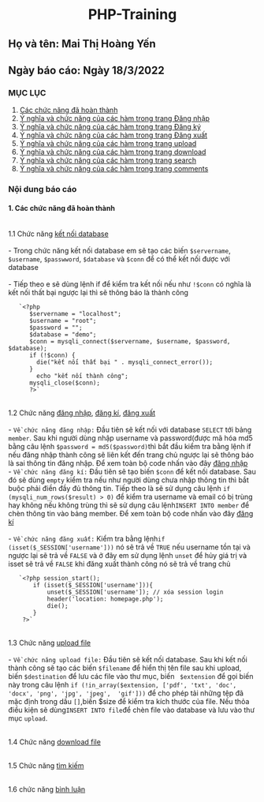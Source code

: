  # <div align="center"><p> PHP-Training </p></div>
 ## Họ và tên: Mai Thị Hoàng Yến
 ## Ngày báo cáo: Ngày 18/3/2022
 ### MỤC LỤC
 1. [Các chức năng đã hoàn thành](#introduction)
 2. [Ý nghĩa và chức năng của các hàm trong trang Đăng nhập](/PHP-training/README.md/.)
 3. [Ý nghĩa và chức năng của các hàm trong trang Đăng ký](/PHP-training/README.md/.)
 4. [Ý nghĩa và chức năng của các hàm trong trang Đăng xuất](/PHP-training/README.md/.)
 5. [Ý nghĩa và chức năng của các hàm trong trang upload](/PHP-training/README.md/.)
 6. [Ý nghĩa và chức năng của các hàm trong trang download](/PHP-training/README.md/.)
 7. [Ý nghĩa và chức năng của các hàm trong trang search](/PHP-training/README.md/.)
 8. [Ý nghĩa và chức năng của các hàm trong trang comments](/PHP-training/README.md/.)
### Nội dung báo cáo 
#### 1. Các chức năng đã hoàn thành <a name="introduction"></a>
<br> 1.1 Chức năng [kết nối database](/ketnoi.php)</br>
       <br> - Trong chức năng kết nối database em sẽ tạo các biến `$servername`, `$username`, `$passwword`, `$database` và `$conn` để có thể kết nối được với database </br>  
       - Tiếp theo e sẽ dùng lệnh if để kiểm tra kết nối nếu như `!$conn` có nghĩa là kết nối thất bại ngược lại thì sẽ thông báo là thành công
       
       `<?php
          $servername = "localhost";
          $username = "root";
          $password = "";
          $database = "demo";
          $conn = mysqli_connect($servername, $username, $password, $database);
          if (!$conn) {
            die("kết nối thất bại " . mysqli_connect_error());
          }
            echo "kết nối thành công";
          mysqli_close($conn);
          ?>`
   
<br>1.2 Chức năng [đăng nhập](/signin.php), [đăng kí](/register.php), [đăng xuất](/signout.php)</br>
       <br>- `Về chức năng đăng nhập:` Đầu tiên sẽ kết nối với database `SELECT` tới bảng `member`. Sau khi người dùng nhập username và password(được mã hóa md5 bằng câu lệnh `$password = md5($password)`thì bắt đầu kiểm tra bằng lệnh if nếu đăng nhập thành công sẽ liên kết đến trang chủ ngược lại sẽ thông báo là sai thông tin đăng nhập. Để xem toàn bộ code nhấn vào đây [đăng nhập](/signin.php)
       <br>- `Về chức năng đăng kí:` Đầu tiên sẽ tạo biến `$conn` để kết nối database. Sau đó sẽ dùng `empty` kiểm tra nếu như người dùng chưa nhập thông tin thì bắt buộc phải điền đầy đủ thông tin. Tiếp theo là sẽ sử dụng câu lệnh `if (mysqli_num_rows($result) > 0)` để kiểm tra username và email có bị trùng hay không nếu không trùng thì sẽ sử dụng câu lệnh`INSERT INTO member` để chèn thông tin vào bảng member. Để xem toàn bộ code nhấn vào đây [đăng kí](/register.php)</br>
       <br>- `Về chức năng đăng xuất:` Kiểm tra bằng lệnh`if (isset($_SESSION['username']))` nó sẽ trả về `TRUE` nếu username tồn tại và ngược lại sẽ trả về `FALSE` và ở đây em sử dụng lệnh `unset` để hủy giá trị và isset sẽ trả về `FALSE` khi đăng xuất thành công nó sẽ trả về trang chủ  </br>
       
       `<?php session_start(); 
           if (isset($_SESSION['username'])){
               unset($_SESSION['username']); // xóa session login
               header('location: homepage.php');
               die();
           }
        ?>`

<br>1.3 Chức năng [upload file](/upload.php)</br>
    <br>- `Về chức năng upload file:` Đầu tiên sẽ kết nối database. Sau khi kết nối thành công sẽ tạo các biến `$filename` để hiển thị tên file sau khi upload, biến `$destination` để lưu các file vào thư mục, biến ` $extension` để gọi biến này trong câu lệnh `if (!in_array($extension, ['pdf', 'txt', 'doc', 'docx', 'png', 'jpg', 'jpeg',  'gif']))` để cho phép tải những tệp đã mặc định trong dấu `[]`,biến $size để kiểm tra kích thước của file. Nếu thỏa điều kiện sẽ dùng`INSERT INTO file`để chèn file vào database và lưu vào thư mục `upload`.  </br>
   
<br>1.4 Chức năng [download file](/download.php)</br>
   
<br>1.5 Chức năng [tìm kiếm](/search.php)</br>
   
<br>1.6 chức năng [bình luận](/comment.php)</br>
 
